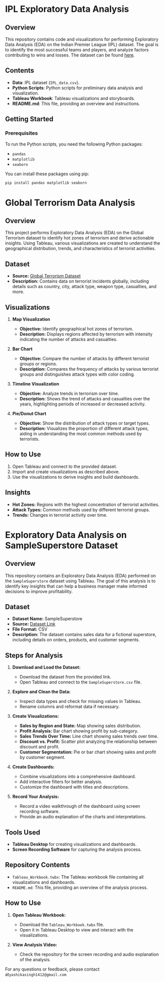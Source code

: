 # IPL Exploratory Data Analysis

## Overview

This repository contains code and visualizations for performing Exploratory Data Analysis (EDA) on the Indian Premier League (IPL) dataset. The goal is to identify the most successful teams and players, and analyze factors contributing to wins and losses. The dataset can be found [here](https://bit.ly/34SRn3b).

## Contents

- **Data**: IPL dataset (`IPL_data.csv`).
- **Python Scripts**: Python scripts for preliminary data analysis and visualization.
- **Tableau Workbook**: Tableau visualizations and storyboards.
- **README.md**: This file, providing an overview and instructions.

## Getting Started

### Prerequisites

To run the Python scripts, you need the following Python packages:
- `pandas`
- `matplotlib`
- `seaborn`

You can install these packages using pip:

```bash
pip install pandas matplotlib seaborn
```
# Global Terrorism Data Analysis

## Overview
This project performs Exploratory Data Analysis (EDA) on the Global Terrorism dataset to identify hot zones of terrorism and derive actionable insights. Using Tableau, various visualizations are created to understand the geographical distribution, trends, and characteristics of terrorist activities.

## Dataset
- **Source:** [Global Terrorism Dataset](https://bit.ly/2TK5Xn5)
- **Description:** Contains data on terrorist incidents globally, including details such as country, city, attack type, weapon type, casualties, and more.

## Visualizations

1. **Map Visualization**
   - **Objective:** Identify geographical hot zones of terrorism.
   - **Description:** Displays regions affected by terrorism with intensity indicating the number of attacks and casualties.

2. **Bar Chart**
   - **Objective:** Compare the number of attacks by different terrorist groups or regions.
   - **Description:** Compares the frequency of attacks by various terrorist groups and distinguishes attack types with color coding.

3. **Timeline Visualization**
   - **Objective:** Analyze trends in terrorism over time.
   - **Description:** Shows the trend of attacks and casualties over the years, highlighting periods of increased or decreased activity.

4. **Pie/Donut Chart**
   - **Objective:** Show the distribution of attack types or target types.
   - **Description:** Visualizes the proportion of different attack types, aiding in understanding the most common methods used by terrorists.

## How to Use
1. Open Tableau and connect to the provided dataset.
2. Import and create visualizations as described above.
3. Use the visualizations to derive insights and build dashboards.

## Insights
- **Hot Zones:** Regions with the highest concentration of terrorist activities.
- **Attack Types:** Common methods used by different terrorist groups.
- **Trends:** Changes in terrorist activity over time.

# Exploratory Data Analysis on SampleSuperstore Dataset

## Overview

This repository contains an Exploratory Data Analysis (EDA) performed on the `SampleSuperstore` dataset using Tableau. The goal of this analysis is to identify key insights that can help a business manager make informed decisions to improve profitability.

## Dataset

- **Dataset Name:** SampleSuperstore
- **Source:** [Dataset Link](https://bit.ly/3i4rbWI)
- **File Format:** CSV
- **Description:** The dataset contains sales data for a fictional superstore, including details on orders, products, and customer segments.

## Steps for Analysis

1. **Download and Load the Dataset:**
   - Download the dataset from the provided link.
   - Open Tableau and connect to the `SampleSuperstore.csv` file.

2. **Explore and Clean the Data:**
   - Inspect data types and check for missing values in Tableau.
   - Rename columns and reformat data if necessary.

3. **Create Visualizations:**
   - **Sales by Region and State:** Map showing sales distribution.
   - **Profit Analysis:** Bar chart showing profit by sub-category.
   - **Sales Trends Over Time:** Line chart showing sales trends over time.
   - **Discount vs. Profit:** Scatter plot analyzing the relationship between discount and profit.
   - **Customer Segmentation:** Pie or bar chart showing sales and profit by customer segment.

4. **Create Dashboards:**
   - Combine visualizations into a comprehensive dashboard.
   - Add interactive filters for better analysis.
   - Customize the dashboard with titles and descriptions.

5. **Record Your Analysis:**
   - Record a video walkthrough of the dashboard using screen recording software.
   - Provide an audio explanation of the charts and interpretations.

## Tools Used

- **Tableau Desktop** for creating visualizations and dashboards.
- **Screen Recording Software** for capturing the analysis process.

## Repository Contents

- `Tableau_Workbook.twbx`: The Tableau workbook file containing all visualizations and dashboards.
- `README.md`: This file, providing an overview of the analysis process.

## How to Use

1. **Open Tableau Workbook:**
   - Download the `Tableau_Workbook.twbx` file.
   - Open it in Tableau Desktop to view and interact with the visualizations.

2. **View Analysis Video:**
   - Check the repository for the screen recording and audio explanation of the analysis.

For any questions or feedback, please contact at`yashikasingh1412@gmail.com`
